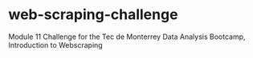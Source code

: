 # web-scraping-challenge
Module 11 Challenge for the Tec de Monterrey Data Analysis Bootcamp, Introduction to Webscraping
